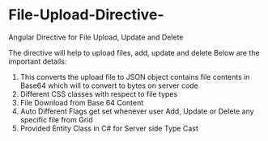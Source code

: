 # File-Upload-Directive-
Angular Directive for File Upload, Update and Delete

The directive will help to upload files, add, update and delete
Below are the important details:
  1. This converts the upload file to JSON object contains file contents in Base64 which will to convert to bytes on server code
  2. Different CSS classes with respect to file types
  3. File Download from Base 64 Content
  4. Auto Different Flags get set whenever user Add, Update or Delete any specific file from Grid
  5. Provided Entity Class in C# for Server side Type Cast
  
<script src="https://gist.github.com/nikhilsarvaiye/d19049aadf88098bbe19ef580484b556.js"></script>

<script src="https://gist.github.com/nikhilsarvaiye/16dbcfe47d65dc7e2e40e9e542efbfa0.js"></script>

<script src="https://gist.github.com/nikhilsarvaiye/fa4b899b281e086cbca5f8ada12ac092.js"></script>
  
